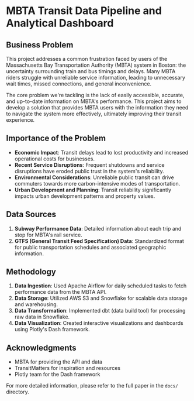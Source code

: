 # MBTA Transit Data Pipeline and Analytical Dashboard

## Business Problem

This project addresses a common frustration faced by users of the Massachusetts Bay Transportation Authority (MBTA) system in Boston: the uncertainty surrounding train and bus timings and delays. Many MBTA riders struggle with unreliable service information, leading to unnecessary wait times, missed connections, and general inconvenience.

The core problem we're tackling is the lack of easily accessible, accurate, and up-to-date information on MBTA's performance. This project aims to develop a solution that provides MBTA users with the information they need to navigate the system more effectively, ultimately improving their transit experience.

## Importance of the Problem

- **Economic Impact**: Transit delays lead to lost productivity and increased operational costs for businesses.
- **Recent Service Disruptions**: Frequent shutdowns and service disruptions have eroded public trust in the system's reliability.
- **Environmental Considerations**: Unreliable public transit can drive commuters towards more carbon-intensive modes of transportation.
- **Urban Development and Planning**: Transit reliability significantly impacts urban development patterns and property values.

## Data Sources

1. **Subway Performance Data**: Detailed information about each trip and stop for MBTA's rail service.
2. **GTFS (General Transit Feed Specification) Data**: Standardized format for public transportation schedules and associated geographic information.

## Methodology

1. **Data Ingestion**: Used Apache Airflow for daily scheduled tasks to fetch performance data from the MBTA API.
2. **Data Storage**: Utilized AWS S3 and Snowflake for scalable data storage and warehousing.
3. **Data Transformation**: Implemented dbt (data build tool) for processing raw data in Snowflake.
4. **Data Visualization**: Created interactive visualizations and dashboards using Plotly's Dash framework.


## Acknowledgments

- MBTA for providing the API and data
- TransitMatters for inspiration and resources
- Plotly team for the Dash framework

For more detailed information, please refer to the full paper in the `docs/` directory.
